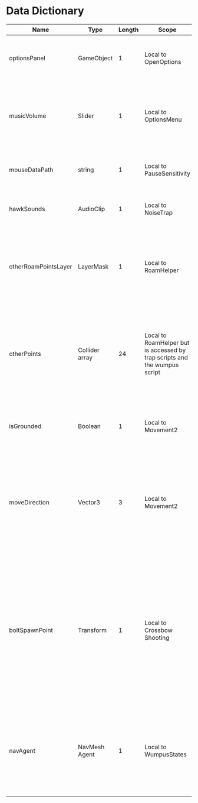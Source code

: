 # Data Dictionary

| Name                 | Type           | Length | Scope                                                                     | Purpose                                                                                                                                                                                                                                                                    |
| -------------------- | -------------- | ------ | ------------------------------------------------------------------------- | -------------------------------------------------------------------------------------------------------------------------------------------------------------------------------------------------------------------------------------------------------------------------- |
| optionsPanel         | GameObject     | 1      | Local to OpenOptions                                                      | Handles the options button displaying the options menu and saving its data                                                                                                                                                                                                 |
| musicVolume          | Slider         | 1      | Local to OptionsMenu                                                      | Allows OptionsMenu.cs to handle the getting and setting of the data in the slider, and also write and read files                                                                                                                                                           |
| mouseDataPath        | string         | 1      | Local to PauseSensitivity                                                 | Contains the filepath for the mouse sensitivity to be saved in a file                                                                                                                                                                                                      |
| hawkSounds           | AudioClip      | 1      | Local to NoiseTrap                                                        | Contains the audio to be played when the trap is triggered                                                                                                                                                                                                                 |
| otherRoamPointsLayer | LayerMask      | 1      | Local to RoamHelper                                                       | The layermask that corresponds with roaming points in order to only scan in roaming points when the overlap sphere is run                                                                                                                                                  |
| otherPoints          | Collider array | 24     | Local to RoamHelper but is accessed by trap scripts and the wumpus script | The array that takes in the values returned by the overlap sphere (Overlap Spheres return an array of colliders). Is accessed later to produce random points for spawning and roaming                                                                                      |
| isGrounded           | Boolean        | 1      | Local to Movement2                                                        | The condition for jumping and determining if force should be added upwards or not                                                                                                                                                                                          |
| moveDirection        | Vector3        | 3      | Local to Movement2                                                        | The vector for the direction of movement. Allows the player to move relative to its own rotation rather than relative to the world because it takes its data from the transform of the player.                                                                             |
| boltSpawnPoint       | Transform      | 1      | Local to Crossbow Shooting                                                | The transform for the spawn point of the bolt. It is a transform rather than a Vector3 position because the transform contains the rotation, position, and scale of the object, meaning it will always shoot forward from the player rather than forward in the world (Z+) |
| navAgent             | NavMesh Agent  | 1      | Local to WumpusStates                                                     | Contains the navmesh agent component of the wumpus game object. This allowed for an easy way to implement pathfinding using Unity's navmesh system.                                                                                                                        |
